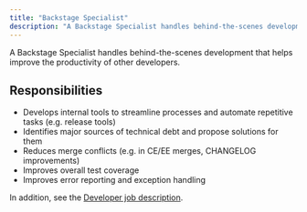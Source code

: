 ```yaml
---
title: "Backstage Specialist"
description: "A Backstage Specialist handles behind-the-scenes development that helps improve the productivity of other developers."
---
```


A Backstage Specialist handles behind-the-scenes development that
helps improve the productivity of other developers.

## Responsibilities

- Develops internal tools to streamline processes and automate repetitive tasks (e.g. release tools)
- Identifies major sources of technical debt and propose solutions for them
- Reduces merge conflicts (e.g. in CE/EE merges, CHANGELOG improvements)
- Improves overall test coverage
- Improves error reporting and exception handling

In addition, see the [Developer job description](/job-families/engineering/backend-engineer/).
